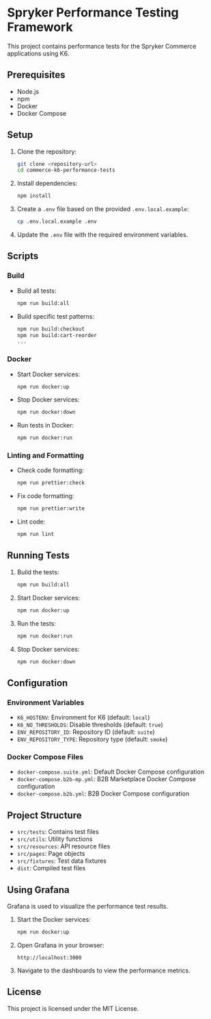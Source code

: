 # Spryker Performance Testing Framework

This project contains performance tests for the Spryker Commerce applications using K6.

## Prerequisites

- Node.js
- npm
- Docker
- Docker Compose

## Setup

1. Clone the repository:

   ```sh
   git clone <repository-url>
   cd commerce-k6-performance-tests
   ```

2. Install dependencies:

   ```sh
   npm install
   ```

3. Create a `.env` file based on the provided `.env.local.example`:

   ```sh
   cp .env.local.example .env
   ```

4. Update the `.env` file with the required environment variables.

## Scripts

### Build

- Build all tests:

  ```sh
  npm run build:all
  ```

- Build specific test patterns:
  ```sh
  npm run build:checkout
  npm run build:cart-reorder
  ...
  ```

### Docker

- Start Docker services:

  ```sh
  npm run docker:up
  ```

- Stop Docker services:

  ```sh
  npm run docker:down
  ```

- Run tests in Docker:
  ```sh
  npm run docker:run
  ```

### Linting and Formatting

- Check code formatting:

  ```sh
  npm run prettier:check
  ```

- Fix code formatting:

  ```sh
  npm run prettier:write
  ```

- Lint code:
  ```sh
  npm run lint
  ```

## Running Tests

1. Build the tests:

   ```sh
   npm run build:all
   ```

2. Start Docker services:

   ```sh
   npm run docker:up
   ```

3. Run the tests:

   ```sh
   npm run docker:run
   ```

4. Stop Docker services:
   ```sh
   npm run docker:down
   ```

## Configuration

### Environment Variables

- `K6_HOSTENV`: Environment for K6 (default: `local`)
- `K6_NO_THRESHOLDS`: Disable thresholds (default: `true`)
- `ENV_REPOSITORY_ID`: Repository ID (default: `suite`)
- `ENV_REPOSITORY_TYPE`: Repository type (default: `smoke`)

### Docker Compose Files

- `docker-compose.suite.yml`: Default Docker Compose configuration
- `docker-compose.b2b-mp.yml`: B2B Marketplace Docker Compose configuration
- `docker-compose.b2b.yml`: B2B Docker Compose configuration

## Project Structure

- `src/tests`: Contains test files
- `src/utils`: Utility functions
- `src/resources`: API resource files
- `src/pages`: Page objects
- `src/fixtures`: Test data fixtures
- `dist`: Compiled test files

## Using Grafana

Grafana is used to visualize the performance test results.

1. Start the Docker services:

   ```sh
   npm run docker:up
   ```

2. Open Grafana in your browser:

   ```
   http://localhost:3000
   ```

3. Navigate to the dashboards to view the performance metrics.

## License

This project is licensed under the MIT License.
